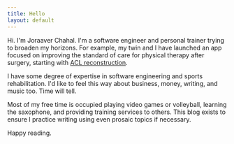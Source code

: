 ```yaml
---
title: Hello
layout: default
---
```


Hi. I'm Joraaver Chahal. I'm a software engineer and personal trainer trying to broaden my horizons. For example, my twin and I have launched an app focused on improving the standard of care for physical therapy after surgery, starting with [ACL reconstruction](https://diffzero.com).

I have some degree of expertise in software engineering and sports rehabilitation. I'd like to feel this way about business, money, writing, and music too. Time will tell. 

Most of my free time is occupied playing video games or volleyball, learning the saxophone, and providing training services to others. This blog exists to ensure I practice writing using even prosaic topics if necessary.

Happy reading.
